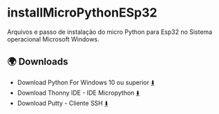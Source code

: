# installMicroPythonESp32
Arquivos e passo de instalação do micro Python para Esp32 no Sistema operacional Microsoft Windows.

## 🌍 Downloads
- Download Python For Windows 10 ou superior [⬇️](https://www.python.org/downloads/)
- Download Thonny IDE - IDE Micropython [⬇️](https://thonny.org/)
- Download Putty - Cliente SSH [⬇️](https://www.putty.org/)
